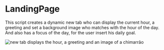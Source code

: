 # LandingPage
This script creates a dynamic new tab who can display the current hour, a greeting and set a background image who matches with the hour of the day.
And also has a focus of the day, for the user insert his daily goal.

![new tab displays the hour, a greeting and an image of a chimarrão](/imagens/imagepage.png)

